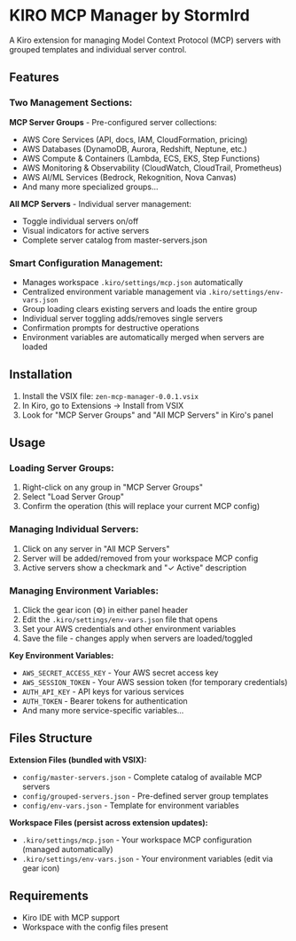 # KIRO MCP Manager by Stormlrd

A Kiro extension for managing Model Context Protocol (MCP) servers with grouped templates and individual server control.

## Features

### Two Management Sections:

**MCP Server Groups** - Pre-configured server collections:
- AWS Core Services (API, docs, IAM, CloudFormation, pricing)
- AWS Databases (DynamoDB, Aurora, Redshift, Neptune, etc.)
- AWS Compute & Containers (Lambda, ECS, EKS, Step Functions)
- AWS Monitoring & Observability (CloudWatch, CloudTrail, Prometheus)
- AWS AI/ML Services (Bedrock, Rekognition, Nova Canvas)
- And many more specialized groups...

**All MCP Servers** - Individual server management:
- Toggle individual servers on/off
- Visual indicators for active servers
- Complete server catalog from master-servers.json

### Smart Configuration Management:
- Manages workspace `.kiro/settings/mcp.json` automatically
- Centralized environment variable management via `.kiro/settings/env-vars.json`
- Group loading clears existing servers and loads the entire group
- Individual server toggling adds/removes single servers
- Confirmation prompts for destructive operations
- Environment variables are automatically merged when servers are loaded

## Installation

1. Install the VSIX file: `zen-mcp-manager-0.0.1.vsix`
2. In Kiro, go to Extensions → Install from VSIX
3. Look for "MCP Server Groups" and "All MCP Servers" in Kiro's panel

## Usage

### Loading Server Groups:
1. Right-click on any group in "MCP Server Groups"
2. Select "Load Server Group"
3. Confirm the operation (this will replace your current MCP config)

### Managing Individual Servers:
1. Click on any server in "All MCP Servers" 
2. Server will be added/removed from your workspace MCP config
3. Active servers show a checkmark and "✓ Active" description

### Managing Environment Variables:
1. Click the gear icon (⚙️) in either panel header
2. Edit the `.kiro/settings/env-vars.json` file that opens
3. Set your AWS credentials and other environment variables
4. Save the file - changes apply when servers are loaded/toggled

**Key Environment Variables:**
- `AWS_SECRET_ACCESS_KEY` - Your AWS secret access key
- `AWS_SESSION_TOKEN` - Your AWS session token (for temporary credentials)
- `AUTH_API_KEY` - API keys for various services
- `AUTH_TOKEN` - Bearer tokens for authentication
- And many more service-specific variables...

## Files Structure

**Extension Files (bundled with VSIX):**
- `config/master-servers.json` - Complete catalog of available MCP servers
- `config/grouped-servers.json` - Pre-defined server group templates
- `config/env-vars.json` - Template for environment variables

**Workspace Files (persist across extension updates):**
- `.kiro/settings/mcp.json` - Your workspace MCP configuration (managed automatically)
- `.kiro/settings/env-vars.json` - Your environment variables (edit via gear icon)

## Requirements

- Kiro IDE with MCP support
- Workspace with the config files present